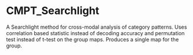 # CMPT_Searchlight


A Searchlight method for cross-modal analysis of category patterns. Uses correlation based statistic instead of decoding accuracy and permutation test instead of t-test on the group maps. Produces a single map for the group. 


